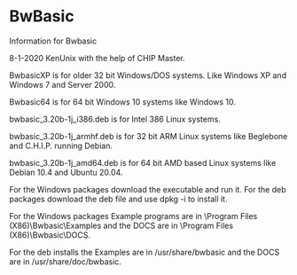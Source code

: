 # BwBasic
Information for Bwbasic

8-1-2020 KenUnix with the help of CHIP Master.

BwbasicXP is for older 32 bit Windows/DOS systems. Like Windows XP and Windows 7 and Server 2000.

Bwbasic64 is for 64 bit Windows 10 systems like Windows 10.

bwbasic_3.20b-1j_i386.deb is for Intel 386 Linux systems.

bwbasic_3.20b-1j_armhf.deb is for 32 bit ARM Linux systems like Beglebone and C.H.I.P. running Debian.

bwbasic_3.20b-1j_amd64.deb is for 64 bit AMD based Linux systems like Debian 10.4 and Ubuntu 20.04.

For the Windows packages download the executable and run it.
For the deb packages download the deb file and use dpkg -i <package name> to install it.

For the Windows packages Example programs are in \Program Files (X86)\Bwbasic\Examples
and the DOCS are in \Program Files (X86)\Bwbasic\DOCS.

For the deb installs the Examples are in  /usr/share/bwbasic
and the DOCS are in /usr/share/doc/bwbasic.

